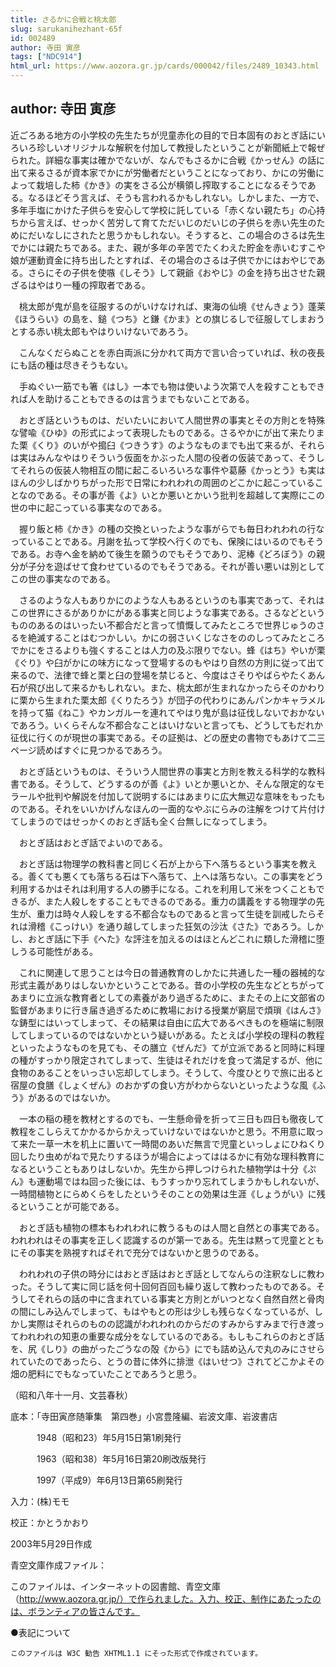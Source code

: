```yaml
---
title: さるかに合戦と桃太郎
slug: sarukanihezhant-65f
id: 002489
author: 寺田 寅彦
tags: ["NDC914"]
html_url: https://www.aozora.gr.jp/cards/000042/files/2489_10343.html
---
```


## author: 寺田 寅彦

近ごろある地方の小学校の先生たちが児童赤化の目的で日本固有のおとぎ話にいろいろ珍しいオリジナルな解釈を付加して教授したということが新聞紙上で報ぜられた。詳細な事実は確かでないが、なんでもさるかに合戦《かっせん》の話に出て来るさるが資本家でかにが労働者だということになっており、かにの労働によって栽培した柿《かき》の実をさる公が横領し搾取することになるそうである。なるほどそう言えば、そうも言われるかもしれない。しかしまた、一方で、多年手塩にかけた子供らを安心して学校に託している「赤くない親たち」の心持ちから言えば、せっかく苦労して育てただいじのだいじの子供らを赤い先生のためにだいなしにされたと思うかもしれない。そうすると、この場合のさるは先生でかには親たちである。また、親が多年の辛苦でたくわえた貯金を赤いむすこや娘が運動資金に持ち出したとすれば、その場合のさるは子供でかにはおやじである。さらにその子供を使嗾《しそう》して親爺《おやじ》の金を持ち出させた親ざるはやはり一種の搾取者である。

　桃太郎が鬼が島を征服するのがいけなければ、東海の仙境《せんきょう》蓬莱《ほうらい》の島を、鎚《つち》と鎌《かま》との旗じるしで征服してしまおうとする赤い桃太郎もやはりいけないであろう。

　こんなくだらぬことを赤白両派に分かれて両方で言い合っていれば、秋の夜長にも話の種は尽きそうもない。

　手ぬぐい一筋でも箸《はし》一本でも物は使いよう次第で人を殺すこともできれば人を助けることもできるのは言うまでもないことである。

　おとぎ話というものは、だいたいにおいて人間世界の事実とその方則とを特殊な譬喩《ひゆ》の形式によって表現したものである。さるやかにが出て来たりまた栗《くり》のいがや搗臼《つきうす》のようなものまでも出て来るが、それらは実はみんなやはりそういう仮面をかぶった人間の役者の仮装であって、そうしてそれらの仮装人物相互の間に起こるいろいろな事件や葛藤《かっとう》も実はほんの少しばかりちがった形で日常にわれわれの周囲のどこかに起こっていることなのである。その事が善《よ》いとか悪いとかいう批判を超越して実際にこの世の中に起こっている事実なのである。

　握り飯と柿《かき》の種の交換といったような事がらでも毎日われわれの行なっていることである。月謝を払って学校へ行くのでも、保険にはいるのでもそうである。お寺へ金を納めて後生を願うのでもそうであり、泥棒《どろぼう》の親分が子分を遊ばせて食わせているのでもそうである。それが善い悪いは別としてこの世の事実なのである。

　さるのような人もありかにのような人もあるというのも事実であって、それはこの世界にさるがありかにがある事実と同じような事実である。さるなどというもののあるのはいったい不都合だと言って憤慨してみたところで世界じゅうのさるを絶滅することはむつかしい。かにの弱さいくじなさをののしってみたところでかにをさるよりも強くすることは人力の及ぶ限りでない。蜂《はち》やいが栗《ぐり》や臼がかにの味方になって登場するのもやはり自然の方則に従って出て来るので、法律で蜂と栗と臼の登場を禁じると、今度はさそりやばらやたくあん石が飛び出して来るかもしれない。また、桃太郎が生まれなかったらそのかわりに栗から生まれた栗太郎《くりたろう》が団子の代わりにあんパンかキャラメルを持って猫《ねこ》やカンガルーを連れてやはり鬼が島は征伐しないでおかないであろう。いくらそんな不都合なことはいけないと言っても、どうしてもだれか征伐に行くのが現世の事実である。その証拠は、どの歴史の書物でもあけて二三ページ読めばすぐに見つかるであろう。

　おとぎ話というものは、そういう人間世界の事実と方則を教える科学的な教科書である。そうして、どうするのが善《よ》いとか悪いとか、そんな限定的なモラールや批判や解説を付加して説明するにはあまりに広大無辺な意味をもったものである。それをいいかげんなほんの一面的なやぶにらみの注解をつけて片付けてしまうのではせっかくのおとぎ話も全く台無しになってしまう。

　おとぎ話はおとぎ話でよいのである。

　おとぎ話は物理学の教科書と同じく石が上から下へ落ちるという事実を教える。善くても悪くても落ちる石は下へ落ちて、上へは落ちない。この事実をどう利用するかはそれは利用する人の勝手になる。これを利用して米をつくこともできるが、また人殺しをすることもできるのである。重力の講義をする物理学の先生が、重力は時々人殺しをする不都合なものであると言って生徒を訓戒したらそれは滑稽《こっけい》を通り越してしまった狂気の沙汰《さた》であろう。しかし、おとぎ話に下手《へた》な評注を加えるのはほとんどこれに類した滑稽に堕しうる可能性がある。

　これに関連して思うことは今日の普通教育のしかたに共通した一種の器械的な形式主義がありはしないかということである。昔の小学校の先生などとちがってあまりに立派な教育者としての素養があり過ぎるために、またその上に文部省の監督があまりに行き届き過ぎるために教場における授業が窮屈で煩瑣《はんさ》な鋳型にはいってしまって、その結果は自由に広大であるべきものを極端に制限してしまっているのではないかという疑いがある。たとえば小学校の理科の教程といったようなものを見ても、その膳立《ぜんだ》てが立派であると同時に料理の種がすっかり限定されてしまって、生徒はそれだけを食って満足するが、他に食物のあることをいっさい忘却してしまう。そうして、今度ひとりで旅に出ると宿屋の食膳《しょくぜん》のおかずの食い方がわからないといったような風《ふう》があるのではないか。

　一本の稲の穂を教材とするのでも、一生懸命骨を折って三日も四日も徹夜して教程をこしらえてかかるからかえっていけないではないかと思う。不用意に取って来た一草一木を机上に置いて一時間のあいだ無言で児童といっしょにひねくり回したり虫めがねで見たりするほうが場合によってははるかに有効な理科教育になるということもありはしないか。先生から押しつけられた植物学は十分《ぷん》も運動場ではね回った後には、もうすっかり忘れてしまうかもしれないが、一時間植物とにらめくらをしたというそのことの効果は生涯《しょうがい》に残るということが可能である。

　おとぎ話も植物の標本もわれわれに教うるものは人間と自然との事実である。われわれはその事実を正しく認識するのが第一である。先生は黙って児童とともにその事実を熟視すればそれで充分ではないかと思うのである。

　われわれの子供の時分にはおとぎ話はおとぎ話としてなんらの注釈なしに教わった。そうして実に同じ話を何十回何百回も繰り返して教わったものである。そうしてそれらの話の中に含まれている事実と方則とがいつとなく自然自然と骨肉の間にしみ込んでしまって、もはやもとの形は少しも残らなくなっているが、しかし実際はそれらのものの認識がわれわれのからだのすみからすみまで行き渡ってわれわれの知恵の重要な成分をなしているのである。もしもこれらのおとぎ話を、尻《しり》の曲がったごうなの殻《から》にでも詰め込んで丸のみにさせられていたのであったら、とうの昔に体外に排泄《はいせつ》されてどこかよその畑の肥料にでもなっていたことであろうと思う。

（昭和八年十一月、文芸春秋）













底本：「寺田寅彦随筆集　第四巻」小宮豊隆編、岩波文庫、岩波書店


　　　1948（昭和23）年5月15日第1刷発行

　　　1963（昭和38）年5月16日第20刷改版発行

　　　1997（平成9）年6月13日第65刷発行

入力：(株)モモ

校正：かとうかおり

2003年5月29日作成

青空文庫作成ファイル：

このファイルは、インターネットの図書館、青空文庫（http://www.aozora.gr.jp/）で作られました。入力、校正、制作にあたったのは、ボランティアの皆さんです。











●表記について


	このファイルは W3C 勧告 XHTML1.1 にそった形式で作成されています。